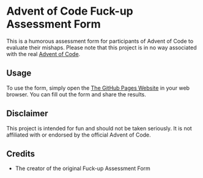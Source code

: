 # Advent of Code Fuck-up Assessment Form

This is a humorous assessment form for participants of Advent of Code to evaluate their mishaps. Please note that this project is in no way associated with the real [Advent of Code](https://adventofcode.com/).

## Usage

To use the form, simply open the [The GitHub Pages Website](https://zeldafan0225.github.io/Advent-of-Code-Fuck-up-Assessment-Form/) in your web browser. You can fill out the form and share the results.

## Disclaimer

This project is intended for fun and should not be taken seriously. It is not affiliated with or endorsed by the official Advent of Code.

## Credits

- The creator of the original Fuck-up Assessment Form
